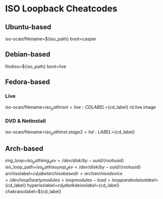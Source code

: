 # ISO Loopback Cheatcodes

## Ubuntu-based
iso-scan/filename=${iso_path} boot=casper

## Debian-based
findiso=${iso_path} boot=live

## Fedora-based
### Live
iso-scan/filename=${iso_path} root=live:CDLABEL=${cd_label} rd.live.image
### DVD & Netinstall
iso-scan/filename=${iso_path} inst.stage2=hd:LABEL=${cd_label}

## Arch-based
img_loop=${iso_path} img_dev=/dev/disk/by-uuid/${rootuuid}
iso_loop_path=${iso_path} iso_loop_dev=/dev/disk/by-uuid/${rootuuid}
archisolabel=${cd_label} archisobasedir=arch archisodevice=/dev/loop0 earlymodules=loop modules-load=loop
parabolaisolabel=${cd_label}
hyperisolabel=${cd_label}
kdeisolabel=${cd_label}
chakraisolabel=${cd_label}
